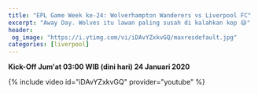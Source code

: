 ```yaml
---
title: "EPL Game Week ke-24: Wolverhampton Wanderers vs Liverpool FC"
excerpt: "Away Day. Wolves itu lawan paling susah di kalahkan kop 😅"
header:
 og_image: "https://i.ytimg.com/vi/iDAvYZxkvGQ/maxresdefault.jpg"
categories: [liverpool]
---
```


**Kick-Off Jum'at 03:00 WIB (dini hari) 24 Januari 2020**

{% include video id="iDAvYZxkvGQ" provider="youtube" %}
